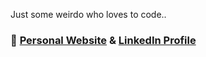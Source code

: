 Just some weirdo who loves to code..

### 🔗 <a href="https://jaqubm.dev/" target="_blank" style="color: inherit;">Personal Website</a> & <a href="https://www.linkedin.com/in/jaqubm/" target="_blank" style="color: inherit;">LinkedIn Profile</a>
